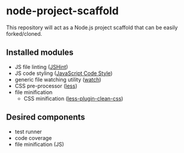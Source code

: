 # node-project-scaffold

This repository will act as a Node.js project scaffold that can be easily forked/cloned.

## Installed modules

* JS file linting ([JSHint](https://www.npmjs.com/package/jshint))
* JS code styling ([JavaScript Code Style](https://www.npmjs.com/package/jscs))
* generic file watching utility ([watch](https://www.npmjs.com/package/watch))
* CSS pre-processor ([less](https://www.npmjs.com/package/less))
* file minification
  * CSS minification ([less-plugin-clean-css](https://www.npmjs.com/package/less-plugin-clean-css))

## Desired components

* test runner
* code coverage
* file minification (JS)
